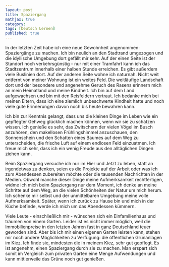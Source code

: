 ```yaml
---
layout: post
title: Spaziergang
mathjax: true
category:
tags: [Deutsch Lernen]
published: true
---
```

In der letzten Zeit habe ich eine neue Gewohnheit angenommen: Spaziergänge zu machen. Ich bin neulich an den Stadtrand
umgezogen und die idyllische Umgebung dort gefällt mir sehr. Auf der einen Seite ist der Standort noch verkehrsgünstig -
nur mit einer Tramfahrt kann ich das Stadtzentrum innerhalb einer halben Stunde erreichen. Es gibt außerdem viele
Buslinien dort. Auf der anderen Seite wohne ich naturnah. Nicht weit entfernt von meiner Wohnung ist ein weites Feld.
Die weitläufige Landschaft dort und der besondere und angenehme Geruch des Rasens erinnern mich an mein Heimatland und
meine Kindheit. Ich bin auf dem Land aufgewachsen und bin mit den Reisfeldern vertraut. Ich bedanke mich bei meinen
Eltern, dass ich eine ziemlich unbeschwerte Kindheit hatte und noch viele gute Erinnerungen davon noch bis heute
bewahren kann.

Ich bin zur Kenntnis gelangt, dass uns die kleinen Dinge im Leben wie ein gepflegter Gehweg glücklich machen können,
wenn wir sie zu schätzen wissen. Ich genieße es sehr, das Zwitschern der vielen Vögel im Busch anzuhören, den makellosen
Frühlingshimmel anzuschauen, den Sonnenschein und den Schatten eines Baumes auf dem Weg zu unterscheiden, die frische
Luft auf einem endlosen Feld einzuatmen. Ich freue mich sehr, dass ich ein wenig Freude aus den alltäglichen Dingen
ziehen kann.

Beim Spaziergang versuche ich nur im Hier und Jetzt zu leben, statt an irgendetwas zu denken, seien es die Projekte auf
der Arbeit oder was ich zum Abendessen zubereiten möchte oder die tausenden Nachrichten in der Medien. Obwohl manche
dieser Dinge meine Aufmerksamkeit rechtfertigen, widme ich mich beim Spaziergang nur dem Moment, ich denke an meine
Schritte auf dem Weg, an die vielen Schönheiten der Natur um mich herum. Ich schenke mir selbst und der unmittelbaren
Umgebung meine volle Aufmerksamkeit. Später, wenn ich zurück zu Hause bin und mich in der Küche befinde, werde ich mich
um das Abendessen kümmern.

Viele Leute - einschließlich mir - wünschen sich ein Einfamilienhaus und träumen von einem Garten. Leider ist es nicht
immer möglich, weil die Immobilienpreise in den letzten Jahren fast in ganz Deutschland teuer geworden sind. Aber
bis ich mir einen eigenen Garten leisten kann, stehen mir noch andere Möglichkeiten zu Verfügung: die öffentlichen
Grünanlagen im Kiez. Ich finde sie, mindesten die in meinem Kiez, sehr gut gepflegt. Es ist angenehm, einen Spaziergang
durch sie zu machen. Man erspart sich somit im Vergleich zum privaten Garten eine Menge Aufwendungen und kann
mittlerweile das Grüne noch gut genießen.